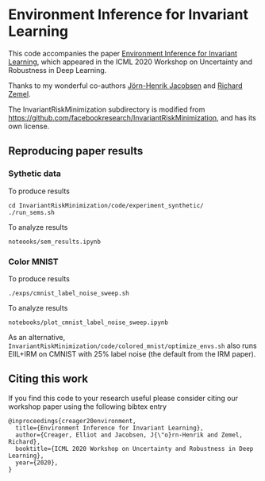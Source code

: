 # Environment Inference for Invariant Learning
This code accompanies the paper [Environment Inference for Invariant Learning](http://www.gatsby.ucl.ac.uk/~balaji/udl2020/accepted-papers/UDL2020-paper-045.pdf), which appeared in the ICML 2020 Workshop on Uncertainty and Robustness in Deep Learning.

Thanks to my wonderful co-authors [Jörn-Henrik Jacobsen](https://github.com/jhjacobsen/) and [Richard Zemel](https://www.cs.toronto.edu/~zemel/inquiry/home.php).

The InvariantRiskMinimization subdirectory is modified from https://github.com/facebookresearch/InvariantRiskMinimization, and has its own license.

## Reproducing paper results

### Sythetic data
To produce results
```
cd InvariantRiskMinimization/code/experiment_synthetic/
./run_sems.sh
```
To analyze results
```
noteooks/sem_results.ipynb
```

### Color MNIST
To produce results
```
./exps/cmnist_label_noise_sweep.sh
```
To analyze results
```
notebooks/plot_cmnist_label_noise_sweep.ipynb
```
As an alternative, `InvariantRiskMinimization/code/colored_mnist/optimize_envs.sh` also runs EIIL+IRM on CMNIST with 25% label noise (the default from the IRM paper).

## Citing this work
If you find this code to your research useful please consider citing our workshop paper using the following bibtex entry
```
@inproceedings{creager20environment,
  title={Environment Inference for Invariant Learning},
  author={Creager, Elliot and Jacobsen, J{\"o}rn-Henrik and Zemel, Richard},
  booktitle={ICML 2020 Workshop on Uncertainty and Robustness in Deep Learning},
  year={2020},
}

```